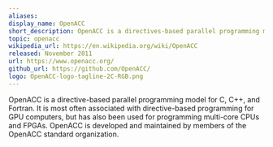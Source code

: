 ```yaml
---
aliases: 
display_name: OpenACC
short_description: OpenACC is a directives-based parallel programming model for C, C++, and Fortran.
topic: openacc
wikipedia_url: https://en.wikipedia.org/wiki/OpenACC
released: November 2011
url: https://www.openacc.org/
github_url: https://github.com/OpenACC/
logo: OpenACC-logo-tagline-2C-RGB.png
---
```

OpenACC is a directive-based parallel programming model for C, C++, and Fortran.
It is most often associated with directive-based programming for GPU computers,
but has also been used for programming multi-core CPUs and FPGAs. OpenACC is
developed and maintained by members of the OpenACC standard organization. 